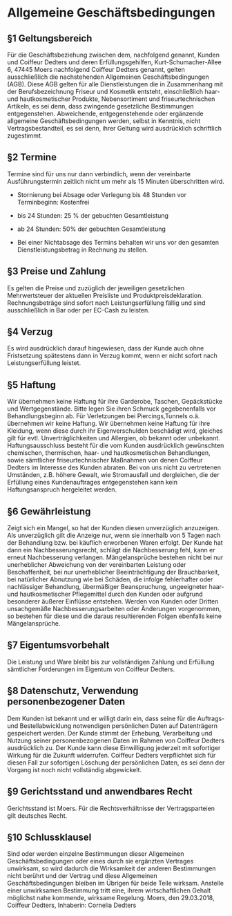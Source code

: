 # Allgemeine Geschäftsbedingungen

## §1 Geltungsbereich

Für die Geschäftsbeziehung zwischen dem, nachfolgend genannt, Kunden und Coiffeur Dedters und deren Erfüllungsgehilfen, Kurt-Schumacher-Allee 6, 47445 Moers nachfolgend Coiffeur Dedters genannt, gelten ausschließlich die nachstehenden Allgemeinen Geschäftsbedingungen (AGB). Diese AGB gelten für alle Dienstleistungen die in Zusammenhang mit der Berufsbezeichnung Friseur und Kosmetik entsteht, einschließlich haar- und hautkosmetischer Produkte, Nebensortiment und friseurtechnischen Artikeln, es sei denn, dass zwingende gesetzliche Bestimmungen entgegenstehen. Abweichende, entgegenstehende oder ergänzende allgemeine Geschäftsbedingungen werden, selbst in Kenntnis, nicht Vertragsbestandteil, es sei denn, ihrer Geltung wird ausdrücklich schriftlich zugestimmt.

## §2 Termine

Termine sind für uns nur dann verbindlich, wenn der vereinbarte Ausführungstermin zeitlich nicht um mehr als 15 Minuten überschritten wird.

- Stornierung bei Absage oder Verlegung bis 48 Stunden vor Terminbeginn: Kostenfrei

- bis 24 Stunden: 25 % der gebuchten Gesamtleistung

- ab 24 Stunden: 50% der gebuchten Gesamtleistung

- Bei einer Nichtabsage des Termins behalten wir uns vor den gesamten Dienstleistungsbetrag in Rechnung zu stellen.

## §3 Preise und Zahlung

Es gelten die Preise und zuzüglich der jeweiligen gesetzlichen Mehrwertsteuer der aktuellen Preisliste und Produktpreisdeklaration. Rechnungsbeträge sind sofort nach Leistungserfüllung fällig und sind ausschließlich in Bar oder per EC-Cash zu leisten.

## §4 Verzug

Es wird ausdrücklich darauf hingewiesen, dass der Kunde auch ohne Fristsetzung spätestens dann in Verzug kommt, wenn er nicht sofort nach Leistungserfüllung leistet.

## §5 Haftung

Wir übernehmen keine Haftung für ihre Garderobe, Taschen, Gepäckstücke und Wertgegenstände. Bitte legen Sie ihren Schmuck gegebenenfalls vor Behandlungsbeginn ab. Für Verletzungen bei Piercings,Tunnels o.ä. übernehmen wir keine Haftung. Wir übernehmen keine Haftung für ihre Kleidung, wenn diese durch ihr Eigenverschulden beschädigt wird, gleiches gilt für evtl. Unverträglichkeiten und Allergien, ob bekannt oder unbekannt. Haftungsausschluss besteht für die vom Kunden ausdrücklich gewünschten chemischen, thermischen, haar- und hautkosmetischen Behandlungen, sowie sämtlicher friseurtechnischer Maßnahmen von denen Coiffeur Dedters im Interesse des Kunden abraten. Bei von uns nicht zu vertretenen Umständen, z.B. höhere Gewalt, wie Stromausfall und dergleichen, die der Erfüllung eines Kundenauftrages entgegenstehen kann kein Haftungsanspruch hergeleitet werden.

## §6 Gewährleistung

Zeigt sich ein Mangel, so hat der Kunden diesen unverzüglich anzuzeigen. Als unverzüglich gilt die Anzeige nur, wenn sie innerhalb von 5 Tagen nach der Behandlung bzw. bei käuflich erworbenen Waren erfolgt. Der Kunde hat dann ein Nachbesserungsrecht, schlägt die Nachbesserung fehl, kann er erneut Nachbesserung verlangen. Mängelansprüche bestehen nicht bei nur unerheblicher Abweichung von der vereinbarten Leistung oder Beschaffenheit, bei nur unerheblicher Beeinträchtigung der Brauchbarkeit, bei natürlicher Abnutzung wie bei Schäden, die infolge fehlerhafter oder nachlässiger Behandlung, übermäßiger Beanspruchung, ungeeigneter haar- und hautkosmetischer Pflegemittel durch den Kunden oder aufgrund besonderer äußerer Einflüsse entstehen. Werden von Kunden oder Dritten unsachgemäße Nachbesserungsarbeiten oder Änderungen vorgenommen, so bestehen für diese und die daraus resultierenden Folgen ebenfalls keine Mängelansprüche.

## §7 Eigentumsvorbehalt

Die Leistung und Ware bleibt bis zur vollständigen Zahlung und Erfüllung sämtlicher Forderungen im Eigentum von Coiffeur Dedters.

## §8 Datenschutz, Verwendung personenbezogener Daten

Dem Kunden ist bekannt und er willigt darin ein, dass seine für die Auftrags- und Bestellabwicklung notwendigen persönlichen Daten auf Datenträgern gespeichert werden. Der Kunde stimmt der Erhebung, Verarbeitung und Nutzung seiner personenbezogenen Daten im Rahmen von Coiffeur Dedters ausdrücklich zu. Der Kunde kann diese Einwilligung jederzeit mit sofortiger Wirkung für die Zukunft widerrufen. Coiffeur Dedters verpflichtet sich für diesen Fall zur sofortigen Löschung der persönlichen Daten, es sei denn der Vorgang ist noch nicht vollständig abgewickelt.

## §9 Gerichtsstand und anwendbares Recht

Gerichtsstand ist Moers. Für die Rechtsverhältnisse der Vertragsparteien gilt deutsches Recht.

## §10 Schlussklausel

Sind oder werden einzelne Bestimmungen dieser Allgemeinen Geschäftsbedingungen oder eines durch sie ergänzten Vertrages unwirksam, so wird dadurch die Wirksamkeit der anderen Bestimmungen nicht berührt und der Vertrag und diese Allgemeinen Geschäftsbedingungen bleiben im Übrigen für beide Teile wirksam. Anstelle einer unwirksamen Bestimmung tritt eine, ihrem wirtschaftlichen Gehalt möglichst nahe kommende, wirksame Regelung. Moers, den 29.03.2018, Coiffeur Dedters, Inhaberin: Cornelia Dedters
